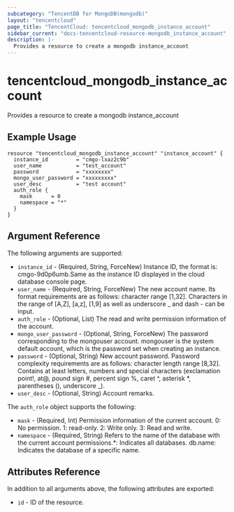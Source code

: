 ```yaml
---
subcategory: "TencentDB for MongoDB(mongodb)"
layout: "tencentcloud"
page_title: "TencentCloud: tencentcloud_mongodb_instance_account"
sidebar_current: "docs-tencentcloud-resource-mongodb_instance_account"
description: |-
  Provides a resource to create a mongodb instance_account
---
```


# tencentcloud_mongodb_instance_account

Provides a resource to create a mongodb instance_account

## Example Usage

```hcl
resource "tencentcloud_mongodb_instance_account" "instance_account" {
  instance_id         = "cmgo-lxaz2c9b"
  user_name           = "test_account"
  password            = "xxxxxxxx"
  mongo_user_password = "xxxxxxxxx"
  user_desc           = "test account"
  auth_role {
    mask      = 0
    namespace = "*"
  }
}
```

## Argument Reference

The following arguments are supported:

* `instance_id` - (Required, String, ForceNew) Instance ID, the format is: cmgo-9d0p6umb.Same as the instance ID displayed in the cloud database console page.
* `user_name` - (Required, String, ForceNew) The new account name. Its format requirements are as follows: character range [1,32]. Characters in the range of [A,Z], [a,z], [1,9] as well as underscore _ and dash - can be input.
* `auth_role` - (Optional, List) The read and write permission information of the account.
* `mongo_user_password` - (Optional, String, ForceNew) The password corresponding to the mongouser account. mongouser is the system default account, which is the password set when creating an instance.
* `password` - (Optional, String) New account password. Password complexity requirements are as follows: character length range [8,32]. Contains at least letters, numbers and special characters (exclamation point!, at@, pound sign #, percent sign %, caret ^, asterisk *, parentheses (), underscore _).
* `user_desc` - (Optional, String) Account remarks.

The `auth_role` object supports the following:

* `mask` - (Required, Int) Permission information of the current account. 0: No permission. 1: read-only. 2: Write only. 3: Read and write.
* `namespace` - (Required, String) Refers to the name of the database with the current account permissions.*: Indicates all databases. db.name: Indicates the database of a specific name.

## Attributes Reference

In addition to all arguments above, the following attributes are exported:

* `id` - ID of the resource.



